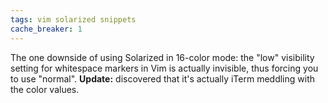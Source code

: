 ```yaml
---
tags: vim solarized snippets
cache_breaker: 1
---
```


The one downside of using Solarized in 16-color mode: the "low" visibility setting for whitespace markers in Vim is actually invisible, thus forcing you to use "normal". **Update:** discovered that it's actually iTerm meddling with the color values.
